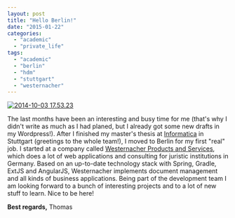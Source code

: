 ```yaml
---
layout: post
title: "Hello Berlin!"
date: "2015-01-22"
categories: 
  - "academic"
  - "private_life"
tags: 
  - "academic"
  - "berlin"
  - "hdm"
  - "stuttgart"
  - "westernacher"
---
```


[![2014-10-03 17.53.23](images/2014-10-03-17.53.23-225x300.jpg)](http://tuhrig.de/wp-content/uploads/2014/12/2014-10-03-17.53.23.jpg)

The last months have been an interesting and busy time for me (that's why I didn't write as much as I had planed, but I already got some new drafts in my Wordpress!). After I finished my master's thesis at [Informatica](http://www.informatica.com) in Stuttgart (greetings to the whole team!), I moved to Berlin for my first "real" job. I started at a company called [Westernacher Products and Services](http://www.westernacher.com), which does a lot of web applications and consulting for juristic institutions in Germany. Based on an up-to-date technology stack with Spring, Gradle, ExtJS and AngularJS, Westernacher implements document management and all kinds of business applications. Being part of the development team I am looking forward to a bunch of interesting projects and to a lot of new stuff to learn. Nice to be here!

**Best regards,** Thomas
